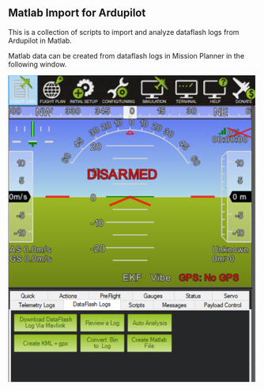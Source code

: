 ## Matlab Import for Ardupilot

This is a collection of scripts to import and analyze dataflash logs from Ardupilot in Matlab.

Matlab data can be created from dataflash logs in Mission Planner in the following window.

<img src="./Graphics/Mat_Gen.PNG" width="500">
